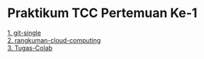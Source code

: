 <h1>Praktikum TCC Pertemuan Ke-1</h1>

[1. git-single](/minggu-01/git-single.md)<br/>
[2. rangkuman-cloud-computing](/minggu-01/rangkuman-cloud-computing.md)<br/>
[3. Tugas-Colab]()

